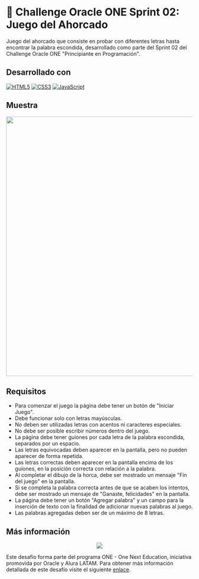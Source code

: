 # 📕 Challenge Oracle ONE Sprint 02: Juego del Ahorcado

Juego del ahorcado que consiste en probar con diferentes letras hasta encontrar la palabra escondida, desarrollado como parte del Sprint 02 del Challenge Oracle ONE "Principiante en Programación".

## Desarrollado con

[![HTML5](https://img.shields.io/badge/html5-%23E34F26.svg?style=for-the-badge&logo=html5&logoColor=white)](https://developer.mozilla.org/es/docs/Web/HTML)
[![CSS3](https://img.shields.io/badge/css3-%231572B6.svg?style=for-the-badge&logo=css3&logoColor=white)](https://developer.mozilla.org/es/docs/Web/CSS)
[![JavaScript](https://img.shields.io/badge/JavaScript-F7DF1E?style=for-the-badge&logo=javascript&logoColor=black)](https://developer.mozilla.org/es/docs/Web/JavaScript)

## Muestra

<img src="https://user-images.githubusercontent.com/88341114/184556457-34e3fdd6-659f-4f20-8e8e-ca2c4341b56c.gif" width="700"/>

## Requisitos
- Para comenzar el juego la página debe tener un botón de "Iniciar Juego".
- Debe funcionar solo con letras mayúsculas.
- No deben ser utilizadas letras con acentos ni caracteres especiales.
- No debe ser posible escribir números dentro del juego.
- La página debe tener guiones por cada letra de la palabra escondida, separados por un espacio.
- Las letras equivocadas deben aparecer en la pantalla, pero no pueden aparecer de forma repetida.
- Las letras correctas deben aparecer en la pantalla encima de los guiones, en la posición correcta con relación a la palabra.
- Al completar el dibujo de la horca, debe ser mostrado un mensaje "Fin del juego" en la pantalla.
- Si se completa la palabra correcta antes de que se acaben los intentos, debe ser mostrado un mensaje de "Ganaste, felicidades" en la pantalla.
- La página debe tener un botón "Agregar palabra" y un campo para la inserción de texto con la finalidad de adicionar nuevas palabras al juego.
- Las palabras agregadas deben ser de un máximo de 8 letras.

## Más información

<p align="center">
  <a href="https://www.oracle.com/ar/education/oracle-next-education/">
    <img src="https://user-images.githubusercontent.com/88341114/168439718-620edc7e-a179-4b92-871b-7fd260536f74.svg" />
  </a>
</p>

Este desafío forma parte del programa ONE - One Next Education, iniciativa promovida por Oracle y Alura LATAM. Para obtener más información detallada de este desafío visite el siguiente [enlace](https://github.com/alura-challenges/challenge-one-juego-ahorcado).
